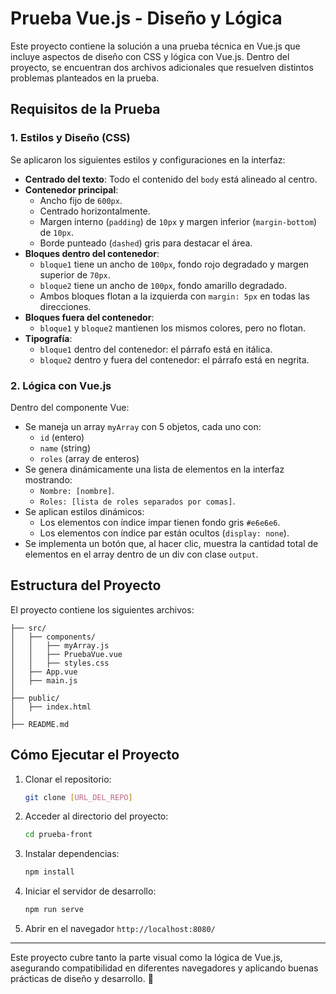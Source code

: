 # Prueba Vue.js - Diseño y Lógica

Este proyecto contiene la solución a una prueba técnica en Vue.js que incluye aspectos de diseño con CSS y lógica con Vue.js. Dentro del proyecto, se encuentran dos archivos adicionales que resuelven distintos problemas planteados en la prueba.

## Requisitos de la Prueba

### **1. Estilos y Diseño (CSS)**

Se aplicaron los siguientes estilos y configuraciones en la interfaz:

- **Centrado del texto**: Todo el contenido del `body` está alineado al centro.
- **Contenedor principal**:
  - Ancho fijo de `600px`.
  - Centrado horizontalmente.
  - Margen interno (`padding`) de `10px` y margen inferior (`margin-bottom`) de `10px`.
  - Borde punteado (`dashed`) gris para destacar el área.
- **Bloques dentro del contenedor**:
  - `bloque1` tiene un ancho de `100px`, fondo rojo degradado y margen superior de `70px`.
  - `bloque2` tiene un ancho de `100px`, fondo amarillo degradado.
  - Ambos bloques flotan a la izquierda con `margin: 5px` en todas las direcciones.
- **Bloques fuera del contenedor**:
  - `bloque1` y `bloque2` mantienen los mismos colores, pero no flotan.
- **Tipografía**:
  - `bloque1` dentro del contenedor: el párrafo está en itálica.
  - `bloque2` dentro y fuera del contenedor: el párrafo está en negrita.

### **2. Lógica con Vue.js**

Dentro del componente Vue:

- Se maneja un array `myArray` con 5 objetos, cada uno con:
  - `id` (entero)
  - `name` (string)
  - `roles` (array de enteros)
- Se genera dinámicamente una lista de elementos en la interfaz mostrando:
  - `Nombre: [nombre]`.
  - `Roles: [lista de roles separados por comas]`.
- Se aplican estilos dinámicos:
  - Los elementos con índice impar tienen fondo gris `#e6e6e6`.
  - Los elementos con índice par están ocultos (`display: none`).
- Se implementa un botón que, al hacer clic, muestra la cantidad total de elementos en el array dentro de un div con clase `output`.

## **Estructura del Proyecto**

El proyecto contiene los siguientes archivos:

```
├── src/
│   ├── components/
│   │   ├── myArray.js    
│   │   ├── PruebaVue.vue    
│   │   ├── styles.css     
│   ├── App.vue           
│   ├── main.js           
│
├── public/
│   ├── index.html        
│
├── README.md             
```

## **Cómo Ejecutar el Proyecto**

1. Clonar el repositorio:
   ```sh
   git clone [URL_DEL_REPO]
   ```
2. Acceder al directorio del proyecto:
   ```sh
   cd prueba-front
   ```
3. Instalar dependencias:
   ```sh
   npm install
   ```
4. Iniciar el servidor de desarrollo:
   ```sh
   npm run serve
   ```
5. Abrir en el navegador `http://localhost:8080/`

---

Este proyecto cubre tanto la parte visual como la lógica de Vue.js, asegurando compatibilidad en diferentes navegadores y aplicando buenas prácticas de diseño y desarrollo. 🚀

